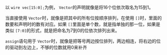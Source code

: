 以 ``wire vec[15:0];``为例， `Vector`的声明就像是将16个位依次取名为15到1。

当直接使用 `Vector`时，就像是把其中的所有位按顺序排列，在使用 `[]`时，里面的数要和声明时的数有对应。如果 `[]`里面是单个数，就是指单独的那一位，如果是类似 `[7:0]`的形式，就是把命名为7到0的位依次排列出来。

`assign`语句用于 `Vector`时，就像是把等号两边按位排列，两边相连，将右边的位的驱动到左边上，不够的位数就用0来补齐
